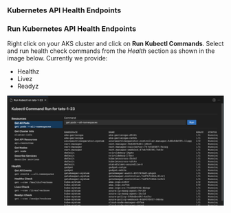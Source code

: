 ### Kubernetes API Health Endpoints

### Run Kubernetes API Health Endpoints

Right click on your AKS cluster and click on **Run Kubectl Commands**. Select and run health check commands from the *Health* section as shown in the image below. Currently we provide:

- Healthz
- Livez
- Readyz

![Kubectl health command panel](../resources/kubectl-command-panel.png)
